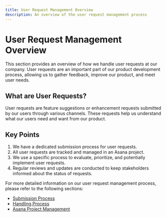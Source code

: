 ```yaml
---
title: User Request Management Overview
description: An overview of the user request management process
---
```


# User Request Management Overview

This section provides an overview of how we handle user requests at our company. User requests are an important part of our product development process, allowing us to gather feedback, improve our product, and meet user needs.

## What are User Requests?

User requests are feature suggestions or enhancement requests submitted by our users through various channels. These requests help us understand what our users need and want from our product.

## Key Points

1. We have a dedicated submission process for user requests.
2. All user requests are tracked and managed in an Asana project.
3. We use a specific process to evaluate, prioritize, and potentially implement user requests.
4. Regular reviews and updates are conducted to keep stakeholders informed about the status of requests.

For more detailed information on our user request management process, please refer to the following sections:

- [Submission Process](./submission-process)
- [Handling Process](./handling-process)
- [Asana Project Management](./asana-project-management)
